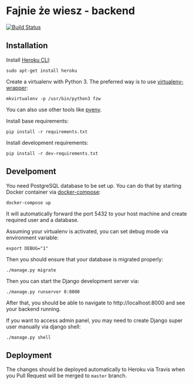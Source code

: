 # Fajnie że wiesz - backend

[![Build Status](https://travis-ci.org/fajnie-ze-wiesz/fzw-backend.svg?branch=master)](https://travis-ci.org/fajnie-ze-wiesz/fzw-backend)


## Installation

Install [Heroku CLI](https://devcenter.heroku.com/articles/heroku-cli):

    sudo apt-get install heroku

Create a virtualenv with Python 3.
The preferred way is to use [virtualenv-wrapper](https://virtualenvwrapper.readthedocs.io/):

    mkvirtualenv -p /usr/bin/python3 fzw

You can also use other tools like [pyenv](https://github.com/pyenv/pyenv).

Install base requirements:

    pip install -r requirements.txt

Install development requirements:

    pip install -r dev-requirements.txt


## Develpoment

You need PostgreSQL database to be set up. You can do that by starting
Docker container via [docker-compose](https://docs.docker.com/compose/):

    docker-compose up

It will automatically forward the port 5432 to your host machine
and create required user and a database.

Assuming your virtualenv is activated, you can set debug mode via environment variable:

    export DEBUG="1"

Then you should ensure that your database is migrated properly:

    ./manage.py migrate

Then you can start the Django development server via:

    ./manage.py runserver 0:8000

After that, you should be able to navigate to http://localhost:8000 and
see your backend running.

If you want to access admin panel, you may need to create Django super user
manually via django shell:

    ./manage.py shell


## Deployment

The changes should be deployed automatically to Heroku via Travis
when you Pull Request will be merged to `master` branch.
